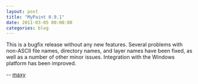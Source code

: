 ```yaml
---
layout: post
title: "MyPaint 0.9.1"
date: 2011-03-05 00:00:00
categories: blog
---
```


This is a bugfix release without any new features. Several problems with
non-ASCII file names, directory names, and layer names have been fixed,
as well as a number of other minor issues. Integration with the Windows
platform has been improved.

-- [maxy](https://github.com/martinxyz)
